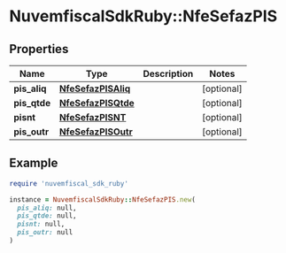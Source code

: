 # NuvemfiscalSdkRuby::NfeSefazPIS

## Properties

| Name | Type | Description | Notes |
| ---- | ---- | ----------- | ----- |
| **pis_aliq** | [**NfeSefazPISAliq**](NfeSefazPISAliq.md) |  | [optional] |
| **pis_qtde** | [**NfeSefazPISQtde**](NfeSefazPISQtde.md) |  | [optional] |
| **pisnt** | [**NfeSefazPISNT**](NfeSefazPISNT.md) |  | [optional] |
| **pis_outr** | [**NfeSefazPISOutr**](NfeSefazPISOutr.md) |  | [optional] |

## Example

```ruby
require 'nuvemfiscal_sdk_ruby'

instance = NuvemfiscalSdkRuby::NfeSefazPIS.new(
  pis_aliq: null,
  pis_qtde: null,
  pisnt: null,
  pis_outr: null
)
```

